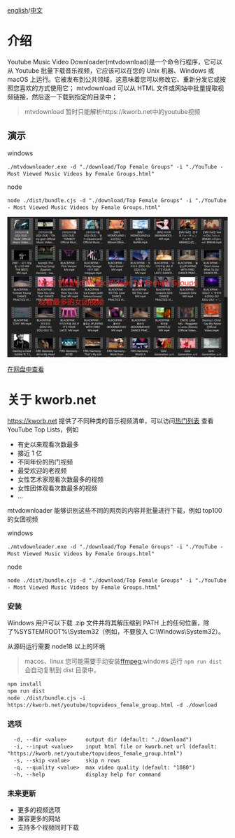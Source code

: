 [english](./README.MD)/[中文](./README_CN.MD)

# 介绍

Youtube Music Video Downloader(mtvdownload)是一个命令行程序，它可以从 Youtube 批量下载音乐视频，它应该可以在您的 Unix 机器、Windows 或 macOS 上运行。它被发布到公共领域，这意味着您可以修改它、重新分发它或按照您喜欢的方式使用它；
mtvdownload 可以从 HTML 文件或网站中批量提取视频链接，然后逐一下载到指定的目录中；

> mtvdownload 暂时只能解析https://kworb.net中的youtube视频

## 演示

windows

```shell
./mtvdownloader.exe -d "./download/Top Female Groups" -i "./YouTube - Most Viewed Music Videos by Female Groups.html"
```

node

```shell
node ./dist/bundle.cjs -d "./download/Top Female Groups" -i "./YouTube - Most Viewed Music Videos by Female Groups.html"
```

![观看最多的女团视频](<./screenshots/YouTube - Most Viewed Music Videos by Female Groups.png>)

[在网盘中查看](https://drive.google.com/drive/folders/1SQBiu2eFOiIGchg7E3dxJNd-4Kta9Zwh?usp=sharing)

# 关于 kworb.net

https://kworb.net 提供了不同种类的音乐视频清单，可以访问[热门列表](https://kworb.net/youtube/stats.html) 查看 YouTube Top Lists，例如

- 有史以来观看次数最多
- 接近 1 亿
- 不同年份的热门视频
- 最受欢迎的老视频
- 女性艺术家观看次数最多的视频
- 女性团体观看次数最多的视频
- ...

mtvdownloader 能够识别这些不同的网页的内容并批量进行下载，例如 top100 的女团视频

windows

```shell
./mtvdownloader.exe -d "./download/Top Female Groups" -i "./YouTube - Most Viewed Music Videos by Female Groups.html"
```

node

```shell
node ./dist/bundle.cjs -d "./download/Top Female Groups" -i "./YouTube - Most Viewed Music Videos by Female Groups.html"
```

### 安装

Windows 用户可以下载 .zip 文件并将其解压缩到 PATH 上的任何位置，除了%SYSTEMROOT%\System32（例如，不要放入 C:\Windows\System32）。

从源码运行需要 node18 以上的环境

> macos、linux 您可能需要手动安装[ffmpeg](https://ffmpeg.org/);windows 运行 `npm run dist`会自动复制到 dist 目录中。

```shell
npm install
npm run dist
node ./dist/bundle.cjs -i https://kworb.net/youtube/topvideos_female_group.html -d ./download
```

### 选项

```
  -d, --dir <value>      output dir (default: "./download")
  -i, --input <value>    input html file or kworb.net url (default: "https://kworb.net/youtube/topvideos_female_group.html")
  -s, --skip <value>     skip n rows
  -q, --quality <value>  max video quality (default: "1080")
  -h, --help             display help for command
```

### 未来更新

- 更多的视频选项
- 兼容更多的网站
- 支持多个视频同时下载

